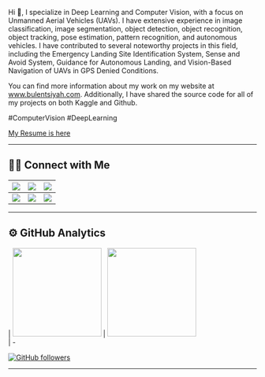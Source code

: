 Hi 👋, I specialize in Deep Learning and Computer Vision, with a focus on Unmanned Aerial Vehicles (UAVs). I have extensive experience in image classification, image segmentation, object detection, object recognition, object tracking, pose estimation, pattern recognition, and autonomous vehicles. I have contributed to several noteworthy projects in this field, including the Emergency Landing Site Identification System, Sense and Avoid System, Guidance for Autonomous Landing, and Vision-Based Navigation of UAVs in GPS Denied Conditions. 

You can find more information about my work on my website at www.bulentsiyah.com. Additionally, I have shared the source code for all of my projects on both Kaggle and Github.

#ComputerVision #DeepLearning

[My Resume is here](https://github.com/bulentsiyah/bulentsiyah/blob/master/Bulent_Siyah_resume_2023-03-01.pdf)

--------------------------------
## 🤝🏻 Connect with Me

| [![](https://img.shields.io/static/v1?style=for-the-badge&message=bulentsiyah.com&color=red&logo=Google+Chrome&logoColor=FFFFFF&label=)](https://www.bulentsiyah.com/)     | [![](https://img.shields.io/badge/linkedin-%230077B5.svg?&style=for-the-badge&logo=linkedin&logoColor=white)](https://www.linkedin.com/in/bulentsiyah/) |  [![](https://img.shields.io/static/v1?style=for-the-badge&message=GitHub&color=181717&logo=GitHub&logoColor=FFFFFF&label=)](https://github.com/bulentsiyah/)  | 
| ----------- | ----------- |--- |
|  [![](https://img.shields.io/badge/-YouTube-red?style=for-the-badge&logo=youtube&logoColor=white)](https://www.youtube.com/c/bulentsiyah/)       | [![](https://img.shields.io/badge/twitter-%231DA1F2.svg?&style=for-the-badge&logo=twitter&logoColor=white)](https://twitter.com/siyahbulent/)        | [![](https://img.shields.io/static/v1?style=for-the-badge&message=Kaggle&color=222222&logo=Kaggle&logoColor=FFFFFF&label=)](https://www.kaggle.com/bulentsiyah/)|

------------------------------

## ⚙️ GitHub Analytics

| <img height="180em" src="https://github-readme-stats-eight-theta.vercel.app/api?username=bulentsiyah&show_icons=true&theme=radical&include_all_commits=true&count_private=true"/>    | <img height="180em" src="https://github-readme-stats-eight-theta.vercel.app/api/top-langs/?username=bulentsiyah&layout=compact&langs_count=8&theme=radical"/>   
| -

[![GitHub followers](https://img.shields.io/github/followers/bulentsiyah?style=social)](https://www.github.com/bulentsiyah)

--------------------------------